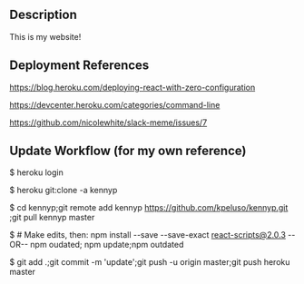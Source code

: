## Description

This is my website!

## Deployment References

https://blog.heroku.com/deploying-react-with-zero-configuration

https://devcenter.heroku.com/categories/command-line

https://github.com/nicolewhite/slack-meme/issues/7

## Update Workflow (for my own reference)

$ heroku login

$ heroku git:clone -a kennyp

$ cd kennyp;git remote add kennyp https://github.com/kpeluso/kennyp.git ;git pull kennyp master

$ \#  Make edits, then: npm install --save --save-exact react-scripts@2.0.3 --OR-- npm oudated; npm update;npm outdated

$ git add .;git commit -m 'update';git push -u origin master;git push heroku master


